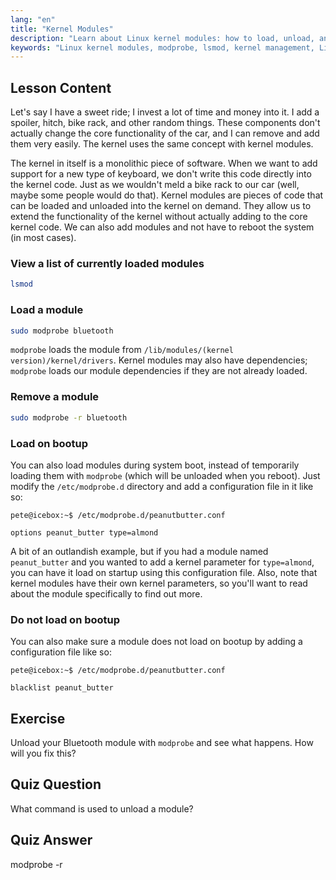 ```yaml
---
lang: "en"
title: "Kernel Modules"
description: "Learn about Linux kernel modules: how to load, unload, and manage them. Understand `modprobe` and `lsmod` commands for extending kernel functionality. Start your Linux journey!"
keywords: "Linux kernel modules, modprobe, lsmod, kernel management, Linux tutorial, beginner Linux, Linux guide"
---
```


## Lesson Content

Let's say I have a sweet ride; I invest a lot of time and money into it. I add a spoiler, hitch, bike rack, and other random things. These components don't actually change the core functionality of the car, and I can remove and add them very easily. The kernel uses the same concept with kernel modules.

The kernel in itself is a monolithic piece of software. When we want to add support for a new type of keyboard, we don't write this code directly into the kernel code. Just as we wouldn't meld a bike rack to our car (well, maybe some people would do that). Kernel modules are pieces of code that can be loaded and unloaded into the kernel on demand. They allow us to extend the functionality of the kernel without actually adding to the core kernel code. We can also add modules and not have to reboot the system (in most cases).

### View a list of currently loaded modules

```bash
lsmod
```

### Load a module

```bash
sudo modprobe bluetooth
```

`modprobe` loads the module from `/lib/modules/(kernel version)/kernel/drivers`. Kernel modules may also have dependencies; `modprobe` loads our module dependencies if they are not already loaded.

### Remove a module

```bash
sudo modprobe -r bluetooth
```

### Load on bootup

You can also load modules during system boot, instead of temporarily loading them with `modprobe` (which will be unloaded when you reboot). Just modify the `/etc/modprobe.d` directory and add a configuration file in it like so:

```plaintext
pete@icebox:~$ /etc/modprobe.d/peanutbutter.conf

options peanut_butter type=almond
```

A bit of an outlandish example, but if you had a module named `peanut_butter` and you wanted to add a kernel parameter for `type=almond`, you can have it load on startup using this configuration file. Also, note that kernel modules have their own kernel parameters, so you'll want to read about the module specifically to find out more.

### Do not load on bootup

You can also make sure a module does not load on bootup by adding a configuration file like so:

```plaintext
pete@icebox:~$ /etc/modprobe.d/peanutbutter.conf

blacklist peanut_butter
```

## Exercise

Unload your Bluetooth module with `modprobe` and see what happens. How will you fix this?

## Quiz Question

What command is used to unload a module?

## Quiz Answer

modprobe -r
